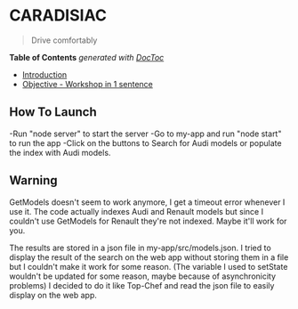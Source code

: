 # CARADISIAC

> Drive comfortably

**Table of Contents**  *generated with [DocToc](https://github.com/thlorenz/doctoc)*

- [Introduction](#introduction)
- [Objective - Workshop in 1 sentence](#objective---workshop-in-1-sentence)



## How To Launch

-Run "node server" to start the server
-Go to my-app and run "node start" to run the app
-Click on the buttons to Search for Audi models or populate the index with Audi models.


## Warning

GetModels doesn't seem to work anymore, I get a timeout error whenever I use it. The code actually indexes Audi and Renault models but since I couldn't use GetModels for Renault they're not indexed. Maybe it'll work for you.

The results are stored in a json file in my-app/src/models.json. I tried to display the result of the search on the web app without storing them in a file but I couldn't make it work for some reason. (The variable I used to setState wouldn't be updated for some reason, maybe because of asynchronicity problems) I decided to do it like Top-Chef and read the json file to easily display on the web app.


